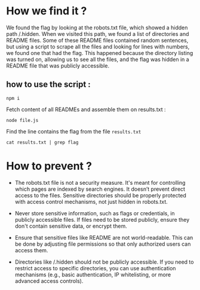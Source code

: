 # How we find it ?

We found the flag by looking at the robots.txt file, which showed a hidden path /.hidden. When we visited this path, we found a list of directories and README files. Some of these README files contained random sentences, but using a script to scrape all the files and looking for lines with numbers, we found one that had the flag. This happened because the directory listing was turned on, allowing us to see all the files, and the flag was hidden in a README file that was publicly accessible.

## how to use the script :

```
npm i
```

Fetch content of all READMEs and assemble them on results.txt :
```
node file.js
```
Find the line contains the flag from the file `results.txt`
```
cat results.txt | grep flag 
```


# How to prevent ?
- The robots.txt file is not a security measure. It's meant for controlling which pages are indexed by search engines. It doesn’t prevent direct access to the files. Sensitive directories should be properly protected with access control mechanisms, not just hidden in robots.txt.

- Never store sensitive information, such as flags or credentials, in publicly accessible files. If files need to be stored publicly, ensure they don't contain sensitive data, or encrypt them.

- Ensure that sensitive files like README are not world-readable. This can be done by adjusting file permissions so that only authorized users can access them.

- Directories like /.hidden should not be publicly accessible. If you need to restrict access to specific directories, you can use authentication mechanisms (e.g., basic authentication, IP whitelisting, or more advanced access controls).